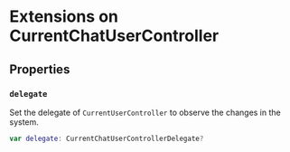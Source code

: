 # Extensions on CurrentChatUserController

## Properties

### `delegate`

Set the delegate of `CurrentUserController` to observe the changes in the system.

``` swift
var delegate: CurrentChatUserControllerDelegate? 
```

> 
